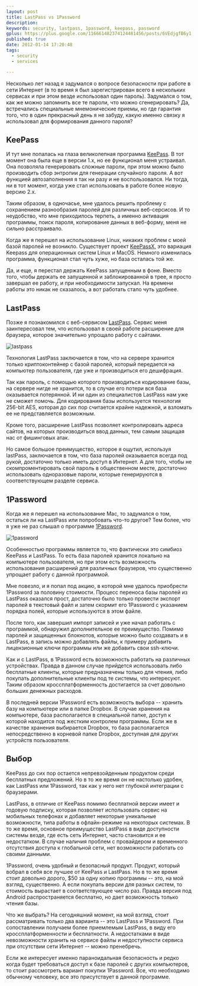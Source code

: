 ```yaml
---
layout: post
title: LastPass vs 1Password
description: 
keywords: security, lastpass, 1password, keepass, password
gplus: https://plus.google.com/116661482374124481456/posts/6VEdjgfB6y1
published: true
date: 2012-01-14 17:20:48
tags:
  - security
  - services

---
```


Несколько лет назад я задумался о вопросе безопасности при работе в сети Интернет (в то время я был зарегистрирован всего в нескольких сервисах и при этом везде использовал один пароль). Задумался о том, как же можно запомнить все те пароли, что можно сгенерировать? Да, встречались специальные мнемонические приемы, но где гарантия того, что в один прекрасный день я не забуду, какую именно связку я использовал для формирования данного пароля?

## KeePass

И тут мне попалась на глаза великолепная программа [KeePass](http://keepass.info/ "Keepass Password Safe"). В тот момент она была еще в версии 1.x, но ее функционал меня устраивал. Она позволяла генерировать сложные пароли, при этом можно было производить сбор энтропии для генерации случайного пароля. А вот функцией автозаполнения я так ни разу и не воспользовался. Ни тогда, ни в тот момент, когда уже стал использовать в работе более новую версию 2.x.

Таким образом, в одночасье, мне удалось решить проблему с сохранением разнообразия паролей для различных веб-серсисов. И то неудобство, что мне приходилось терпеть, а именно активация программы, поиск пароля, копирование данных в веб-форму, меня не сильно расстраивало.

Когда же я перешел на использование Linux, никаких проблем с моей базой паролей не возникло. Существует проект [KeePassX](http://www.keepassx.org/ "KeePassX"), это вариация Keepass для операционных систем Linux и MacOS. Немного изменилась программа, функционал стал чуть хуже, но база осталась той же. 

Да, и еще, я перестал держать KeePass запущенным в фоне. Вместо того, чтобы держать ее запущенной и заблокированной в трее, я просто завершал ее работу, и при необходимости запускал. На времени работы это никак не сказалось, а вот работать стало чуть удобнее. 

## LastPass

Позже я познакомился с веб-сервисом [LastPass](http://lastpass.com/ "LastPass - Password Manager, Form Filler, Password Management"). Сервис меня заинтересовал тем, что использовал в своей работе расширение для браузера, которое значительно упрощало работу с сайтами.

![lastpass](http://static.juev.ru/2012/01/lastpass.png)

Технология LastPass заключается в том, что на сервере хранится только криптоконтейнер с базой паролей, который передается на компьютер пользователя, где уже и производиться его дешифрация. 

Так как пароль, с помощью которого производиться кодирование базы, на сервере нигде не хранится, то в случае его потери вся база оказывается потерянной. И ни один из специалистов LastPass нам уже не сможет помочь. Для кодирования базы используется технология 256-bit AES, которая до сих пор считается крайне надежной, и взломать ее не представляется возможным.

Кроме того, расширение LastPass позволяет контролировать адреса сайтов, на которых производиться ввод данных, тем самым защищая нас от фишинговых атак.

Но самое большое преимущество, которое я ощутил, используя lastPass,  заключается в том, что база паролей оказывается всегда под рукой, достаточно только иметь доступ в Интернет. А для того, чтобы не скомпроментировать свой пароль в общественном месте, достаточно использовать одноразовые пароли, которые генерируются в соответствующем разделе сервиса.

## 1Password

Когда же я перешел на использование Mac, то задумался о том, остаться ли на LastPass или попробовать что-то другое? Тем более, что я уже не раз слышал о программе [1Password](https://agilebits.com/onepassword "1Password").

![1password](http://static.juev.ru/2012/01/1password.png)

Особенностью программы является то, что фактически это симбиоз KeePass и LastPass. То есть база паролей хранится локально на компьютере пользователя, но при этом есть возможность использования расширений для различных браузеров, что существенно упрощает работу с данной программой.

Мне повезло, и я попал под акцию, в которой мне удалось приобрести 1Password за половину стоимости. Процесс переноса базы паролей из LastPass оказался прост, достаточно было только провести экспорт паролей в текстовый файл и затем скормит его 1Password с указанием порядка полей, которые используются в этом файле.

После того, как завершил импорт записей и уже начал работать с программой, обнаружил дополнительное ее преимущество. Помимо паролей и защищенных блокнотов, которые можно было создавать и в LastPass, в запись можно добавлять файлы, к примеру добавить лицензионные ключи программы или же добавить свои ssh-ключи. 

Как и с LastPass, в 1Password есть возможность работать на различных устройствах. Правда в данном случае прийдется использовать либо бесплатные клиенты, которые предназначены только для чтения, либо покупать дополнительные клиенты под те системы, что интересуют. Таким образом кроссплатформенность достигается за счет довольно больших денежных расходов.

В последней версии 1Password есть возможность выбора -- хранить базу на компьютере или в папке Dropbox. В случае хранения на компьютере, база располагается в специальной папке, доступ к которой находится под жестким контролем программы. Если же в качестве хранения выбирается Dropbox, то база располагается непосредственно в корневой папке Dropbox, доступная для других устройств пользователя.

## Выбор

KeePass до сих пор остается непревзойденным продуктом среди бесплатных предложений. Но в то же время он не настолько удобен, как LastPass или 1Password, так как у него нет глубокой интеграции с браузерами.

LastPass, в отличие от KeePass помимо бесплатной версии имеет и годовую подписку, которая позволяет использовать сервис на мобильных телефонах и добавляет некоторые уникальные возможности, типа работы в офлайн-режиме на некоторых системах. В то же время, основное преимущество LastPass в виде доступности системы везде, где есть сеть Интернет, часто становится и ее недостатком. В случае наличия проблем с провайдером и временного отсутствия доступа к глобальной сети, нет возможности работать со своими данными.

1Password, очень удобный и безопасный продукт. Продукт, который вобрал в себя все лучшее от KeePass и LastPass. Но в то же время стоит довольно дорого, $50 за одну копию программы -- это, на мой взгляд, существенно. А если покупать версии для разных систем, то стоимость вырастает в соответствующее число раз. Правда версия под Android распространяется бесплатно, но дает возможность только чтения базы.

Что же выбрать? На сегодняшний момент, на мой взгляд, стоит рассматривать только два варианта -- это LastPass и 1Password. При сопоставлении получаем более приемлемым LastPass, в виду его кроссплатформенности и бесплатности. А недостатками в виде невозможности хранить на сервисе файлы и недоступности сервиса при отсутствии сети Интернет -- можно пренебречь.

Если же интересует именно параноидальная безопасность и редко когда будет требоваться доступ к базе паролей с других компьютеров, то стоит рассмотреть вариант покупки 1Password. Все, что необходимо обычному человеку, все это присутствует в данной программе.
